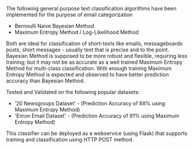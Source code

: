The following general purpose text classification algorithms have been implemented for the purpose of email categorization
* Bernoulli Naive Bayesian Method
* Maximum Entropy Method / Log-Likelihood Method

Both are ideal for classification of short-texts like emails, messageboards posts, short messages - usually text that is precise and to the point. Bayesian Method is supposed to be more robust and flexible, requiring less training; but it may not be as accurate as a well trained Maximum Entropy Method for multi-class classification. With enough training Maximum Entropy Method is expected and observed to have better prediction accuracy than Bayesian Method.

Tested and Validated on the following popular datasets:
* ‘20 Newsgroups Dataset' - (Prediction Accuracy of 88% using Maximum Entropy Method)
* 'Enron Email Dataset' - (Prediction Accuracy of 91% using Maximum Entropy Method)

This classifier can be deployed as a webservice (using Flask) that supports training and classification using HTTP POST method.
